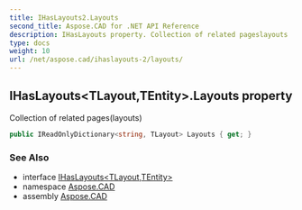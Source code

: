 ```yaml
---
title: IHasLayouts2.Layouts
second_title: Aspose.CAD for .NET API Reference
description: IHasLayouts property. Collection of related pageslayouts
type: docs
weight: 10
url: /net/aspose.cad/ihaslayouts-2/layouts/
---
```

## IHasLayouts&lt;TLayout,TEntity&gt;.Layouts property

Collection of related pages(layouts)

```csharp
public IReadOnlyDictionary<string, TLayout> Layouts { get; }
```

### See Also

* interface [IHasLayouts&lt;TLayout,TEntity&gt;](../)
* namespace [Aspose.CAD](../../../aspose.cad/)
* assembly [Aspose.CAD](../../../)


